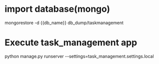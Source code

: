 # import database(mongo)
mongorestore -d {{db_name}} db_dump/taskmanagement


# Execute task_management app
python manage.py runserver --settings=task_management.settings.local
